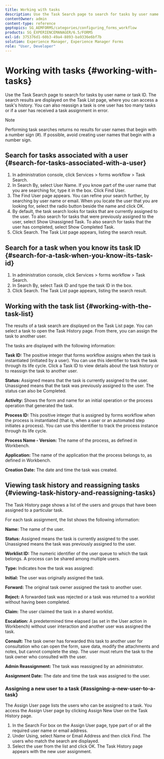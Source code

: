 ```yaml
---
title: Working with tasks
description: Use the Task Search page to search for tasks by user name or task ID. Learn more about working with tasks.
contentOwner: admin
content-type: reference
geptopics: SG_AEMFORMS/categories/configuring_forms_workflow
products: SG_EXPERIENCEMANAGER/6.5/FORMS
exl-id: 375376d1-60b3-49a4-8893-ba9336e6bf7b
solution: Experience Manager, Experience Manager Forms
role: "User, Developer"
---
```

# Working with tasks {#working-with-tasks}

Use the Task Search page to search for tasks by user name or task ID. The search results are displayed on the Task List page, where you can access a task's history. You can also reassign a task is one user has too many tasks or if a user has received a task assignment in error.

>[!NOTE]
>
>Performing task searches returns no results for user names that begin with a number sign (#). If possible, avoid creating user names that begin with a number sign.

## Search for tasks associated with a user {#search-for-tasks-associated-with-a-user}

1. In administration console, click Services &gt; forms workflow &gt; Task Search.
1. In Search By, select User Name. If you know part of the user name that you are searching for, type it in the box. Click Find User.
1. The Find User page appears. You can refine your search further, by searching by user name or email. When you locate the user that you are looking for, select the radio button beside the name and click OK.
1. By default, the task search looks for tasks that are currently assigned to the user. To also search for tasks that were previously assigned to the user, select Show Unassigned Task. To also search for tasks that the user has completed, select Show Completed Task.
1. Click Search. The Task List page appears, listing the search result.

## Search for a task when you know its task ID {#search-for-a-task-when-you-know-its-task-id}

1. In administration console, click Services &gt; forms workflow &gt; Task Search.
1. In Search By, select Task ID and type the task ID in the box.
1. Click Search. The Task List page appears, listing the search result.

## Working with the task list {#working-with-the-task-list}

The results of a task search are displayed on the Task List page. You can select a task to open the Task History page. From there, you can assign the task to another user.

The tasks are displayed with the following information:

**Task ID:** The positive integer that forms workflow assigns when the task is instantiated (initiated by a user). You can use this identifier to track the task through its life cycle. Click a Task ID to view details about the task history or to reassign the task to another user.

**Status:** Assigned means that the task is currently assigned to the user. Unassigned means that the task was previously assigned to the user. The status can also be Completed.

**Activity:** Shows the form and name for an initial operation or the process operation that generated the task.

**Process ID:** This positive integer that is assigned by forms workflow when the process is instantiated (that is, when a user or an automated step initiates a process). You can use this identifier to track the process instance through its life cycle.

**Process Name - Version:** The name of the process, as defined in Workbench.

**Application:** The name of the application that the process belongs to, as defined in Workbench.

**Creation Date:** The date and time the task was created.

## Viewing task history and reassigning tasks {#viewing-task-history-and-reassigning-tasks}

The Task History page shows a list of the users and groups that have been assigned to a particular task.

For each task assignment, the list shows the following information:

**Name:** The name of the user.

**Status:** Assigned means the task is currently assigned to the user. Unassigned means the task was previously assigned to the user.

**Worklist ID:** The numeric identifier of the user queue to which the task belongs. A process can be shared among multiple users.

**Type:** Indicates how the task was assigned:

**Initial:** The user was originally assigned the task.

**Forward:** The original task owner assigned the task to another user.

**Reject:** A forwarded task was rejected or a task was returned to a worklist without having been completed.

**Claim:** The user claimed the task in a shared worklist.

**Escalation:** A predetermined time elapsed (as set in the User action in Workbench) without user interaction and another user was assigned the task.

**Consult:** The task owner has forwarded this task to another user for consultation who can open the form, save data, modify the attachments and notes, but cannot complete the step. The user must return the task to the task owner who consulted with the user.

**Admin Reassignment:** The task was reassigned by an administrator.

**Assignment Date:** The date and time the task was assigned to the user.

### Assigning a new user to a task {#assigning-a-new-user-to-a-task}

The Assign User page lists the users who can be assigned to a task. You access the Assign User page by clicking Assign New User on the Task History page.

1. In the Search For box on the Assign User page, type part of or all the required user name or email address.
1. Under Using, select Name or Email Address and then click Find. The users who match the search are displayed.
1. Select the user from the list and click OK. The Task History page appears with the new user assignment.
